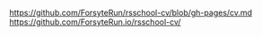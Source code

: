 https://github.com/ForsyteRun/rsschool-cv/blob/gh-pages/cv.md<br>
https://github.com/ForsyteRun.io/rsschool-cv/
